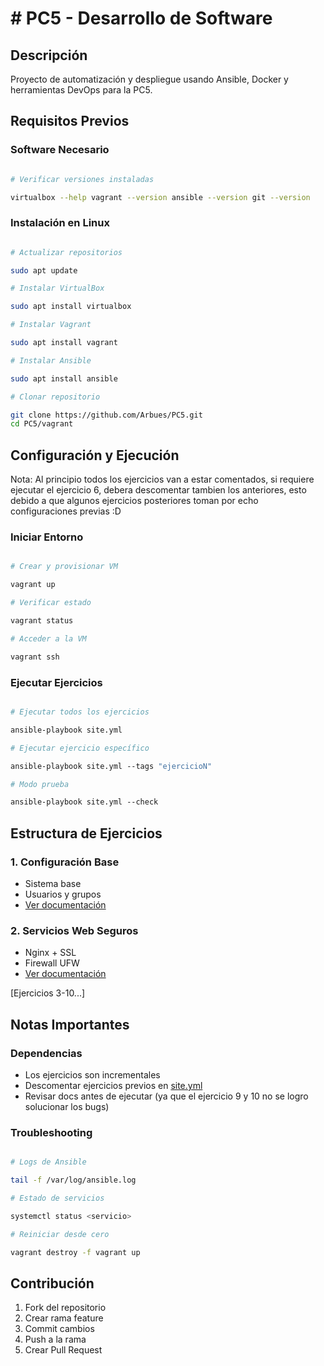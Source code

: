 # # PC5 - Desarrollo de Software

## Descripción

Proyecto de automatización y despliegue usando Ansible, Docker y herramientas DevOps para la PC5.

## Requisitos Previos

### Software Necesario

```bash

# Verificar versiones instaladas

virtualbox --help vagrant --version ansible --version git --version 
```

### Instalación en Linux

```bash

# Actualizar repositorios

sudo apt update

# Instalar VirtualBox

sudo apt install virtualbox

# Instalar Vagrant

sudo apt install vagrant

# Instalar Ansible

sudo apt install ansible

# Clonar repositorio

git clone https://github.com/Arbues/PC5.git 
cd PC5/vagrant 
```

## Configuración y Ejecución

Nota: Al principio todos los ejercicios van a estar comentados, si requiere ejecutar el ejercicio 6, debera descomentar tambien los anteriores, esto debido a que algunos ejercicios posteriores toman por echo configuraciones previas :D 

### Iniciar Entorno

```bash

# Crear y provisionar VM

vagrant up

# Verificar estado

vagrant status

# Acceder a la VM

vagrant ssh 
```

### Ejecutar Ejercicios

```bash

# Ejecutar todos los ejercicios

ansible-playbook site.yml

# Ejecutar ejercicio específico

ansible-playbook site.yml --tags "ejercicioN"

# Modo prueba

ansible-playbook site.yml --check 
```

## Estructura de Ejercicios

### 1. Configuración Base

- Sistema base
- Usuarios y grupos
- [Ver documentación](https://github.com/Arbues/PC5/blob/main/docs/Ejercicio1.md)

### 2. Servicios Web Seguros

- Nginx + SSL
- Firewall UFW
- [Ver documentación](https://github.com/Arbues/PC5/blob/main/docs/Ejercicio2.md)

[Ejercicios 3-10...]

## Notas Importantes

### Dependencias

- Los ejercicios son incrementales
- Descomentar ejercicios previos en [site.yml](https://github.com/Arbues/PC5/blob/main/site.yml)
- Revisar docs antes de ejecutar (ya que el ejercicio 9 y 10 no se logro solucionar los bugs)

### Troubleshooting

```bash

# Logs de Ansible

tail -f /var/log/ansible.log

# Estado de servicios

systemctl status <servicio>

# Reiniciar desde cero

vagrant destroy -f vagrant up 
```


## Contribución

1. Fork del repositorio
2. Crear rama feature
3. Commit cambios
4. Push a la rama
5. Crear Pull Request
